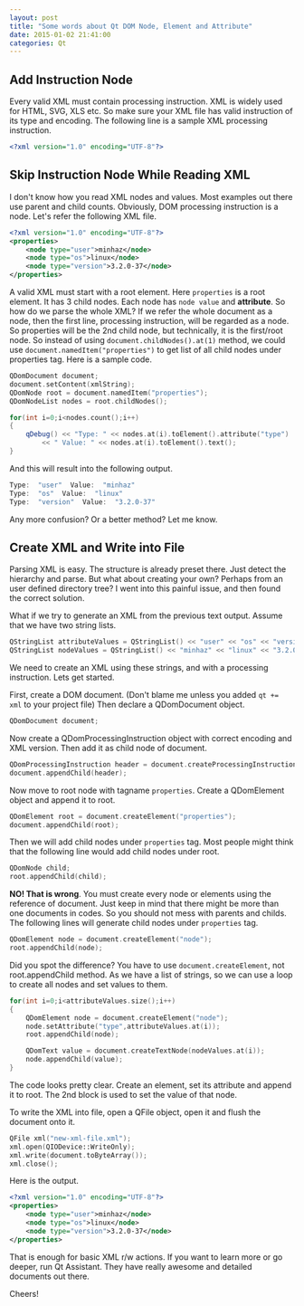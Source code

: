 ```yaml
---
layout: post
title: "Some words about Qt DOM Node, Element and Attribute"
date: 2015-01-02 21:41:00
categories: Qt
---
```

##  Add Instruction Node

Every valid XML must contain processing instruction. XML is widely used for
HTML, SVG, XLS etc. So make sure your XML file has valid instruction of its
type and encoding. The following line is a sample XML processing instruction.

```xml
<?xml version="1.0" encoding="UTF-8"?>
```

##  Skip Instruction Node While Reading XML

I don't know how you read XML nodes and values. Most examples out there use
parent and child counts. Obviously, DOM processing instruction is a node.
Let's refer the following XML file.

```xml
<?xml version="1.0" encoding="UTF-8"?>
<properties>
    <node type="user">minhaz</node>
    <node type="os">linux</node>
    <node type="version">3.2.0-37</node>
</properties>
```

A valid XML must start with a root element. Here `properties` is a root
element. It has 3 child nodes. Each node has `node value` and
**attribute**. So how do we parse the whole XML? If we refer the whole
document as a node, then the first line, processing instruction, will be
regarded as a node. So properties will be the 2nd child node, but technically,
it is the first/root node. So instead of using
`document.childNodes().at(1)` method, we could use
`document.namedItem("properties")` to get list of all child nodes under
properties tag. Here is a sample code.

```cpp
QDomDocument document;
document.setContent(xmlString);
QDomNode root = document.namedItem("properties");
QDomNodeList nodes = root.childNodes();

for(int i=0;i<nodes.count();i++)
{
    qDebug() << "Type: " << nodes.at(i).toElement().attribute("type")
        << " Value: " << nodes.at(i).toElement().text();
}
```

And this will result into the following output.

```cpp
Type:  "user"  Value:  "minhaz" 
Type:  "os"  Value:  "linux" 
Type:  "version"  Value:  "3.2.0-37"
```

Any more confusion? Or a better method? Let me know.

##  Create XML and Write into File

Parsing XML is easy. The structure is already preset there. Just detect the
hierarchy and parse. But what about creating your own? Perhaps from an user
defined directory tree? I went into this painful issue, and then found the
correct solution.

What if we try to generate an XML from the previous text output. Assume that
we have two string lists.

```cpp
QStringList attributeValues = QStringList() << "user" << "os" << "version";
QStringList nodeValues = QStringList() << "minhaz" << "linux" << "3.2.0-37";
```

We need to create an XML using these strings, and with a processing
instruction. Lets get started.


First, create a DOM document. (Don't blame me unless you added `qt += xml`
to your project file) Then declare a QDomDocument object.

```cpp
QDomDocument document;
```

Now create a QDomProcessingInstruction object with correct encoding and XML
version. Then add it as child node of document.

```cpp
QDomProcessingInstruction header = document.createProcessingInstruction("xml", "version=\"1.0\" encoding=\"UTF-8\"");
document.appendChild(header);
```

Now move to root node with tagname `properties`. Create a QDomElement
object and append it to root.

```cpp
QDomElement root = document.createElement("properties");
document.appendChild(root);
```

Then we will add child nodes under `properties` tag. Most people might
think that the following line would add child nodes under root.

```cpp
QDomNode child;
root.appendChild(child);
```

**NO! That is wrong**. You must create every node or elements using the reference of document. Just keep in mind that there might be more than one documents in codes. So you should not mess with parents and childs. The following lines will generate child nodes under `properties` tag.  

```cpp
QDomElement node = document.createElement("node");
root.appendChild(node);
```

Did you spot the difference? You have to use `document.createElement`, not
root.appendChild method. As we have a list of strings, so we can use a loop to
create all nodes and set values to them.

```cpp
for(int i=0;i<attributeValues.size();i++)
{
    QDomElement node = document.createElement("node");
    node.setAttribute("type",attributeValues.at(i));
    root.appendChild(node);

    QDomText value = document.createTextNode(nodeValues.at(i));
    node.appendChild(value);
}
```

The code looks pretty clear. Create an element, set its attribute and append
it to root. The 2nd block is used to set the value of that node.

To write the XML into file, open a QFile object, open it and flush the
document onto it.

```cpp
QFile xml("new-xml-file.xml");
xml.open(QIODevice::WriteOnly);
xml.write(document.toByteArray());
xml.close();
```

Here is the output.

```xml
<?xml version="1.0" encoding="UTF-8"?>
<properties>
    <node type="user">minhaz</node>
    <node type="os">linux</node>
    <node type="version">3.2.0-37</node>
</properties>
```

That is enough for basic XML r/w actions. If you want to learn more or go
deeper, run Qt Assistant. They have really awesome and detailed documents out
there.

Cheers!
